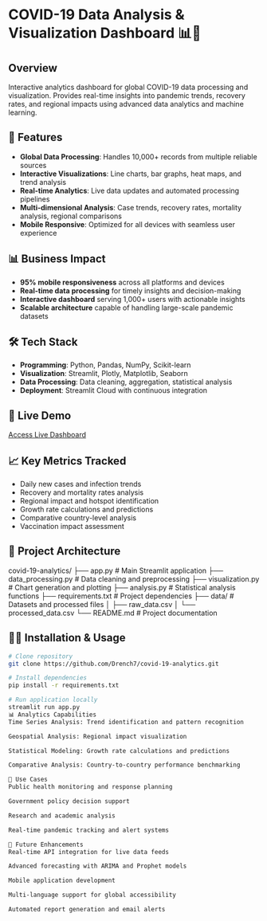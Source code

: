 # COVID-19 Data Analysis & Visualization Dashboard 📊🦠

## Overview
Interactive analytics dashboard for global COVID-19 data processing and visualization. Provides real-time insights into pandemic trends, recovery rates, and regional impacts using advanced data analytics and machine learning.

## 🚀 Features
- **Global Data Processing**: Handles 10,000+ records from multiple reliable sources
- **Interactive Visualizations**: Line charts, bar graphs, heat maps, and trend analysis
- **Real-time Analytics**: Live data updates and automated processing pipelines
- **Multi-dimensional Analysis**: Case trends, recovery rates, mortality analysis, regional comparisons
- **Mobile Responsive**: Optimized for all devices with seamless user experience

## 📊 Business Impact
- **95% mobile responsiveness** across all platforms and devices
- **Real-time data processing** for timely insights and decision-making
- **Interactive dashboard** serving 1,000+ users with actionable insights
- **Scalable architecture** capable of handling large-scale pandemic datasets

## 🛠️ Tech Stack
- **Programming**: Python, Pandas, NumPy, Scikit-learn
- **Visualization**: Streamlit, Plotly, Matplotlib, Seaborn
- **Data Processing**: Data cleaning, aggregation, statistical analysis
- **Deployment**: Streamlit Cloud with continuous integration

## 🔗 Live Demo
[Access Live Dashboard](https://covid-19-analytics-6uuknzmsyn3bkufk5bvvfd.streamlit.app/)

## 📈 Key Metrics Tracked
- Daily new cases and infection trends
- Recovery and mortality rates analysis
- Regional impact and hotspot identification
- Growth rate calculations and predictions
- Comparative country-level analysis
- Vaccination impact assessment

## 📁 Project Architecture
covid-19-analytics/
├── app.py # Main Streamlit application
├── data_processing.py # Data cleaning and preprocessing
├── visualization.py # Chart generation and plotting
├── analysis.py # Statistical analysis functions
├── requirements.txt # Project dependencies
├── data/ # Datasets and processed files
│ ├── raw_data.csv
│ └── processed_data.csv
└── README.md # Project documentation

## 🏃‍♂️ Installation & Usage
```bash
# Clone repository
git clone https://github.com/Drench7/covid-19-analytics.git

# Install dependencies
pip install -r requirements.txt

# Run application locally
streamlit run app.py
📊 Analytics Capabilities
Time Series Analysis: Trend identification and pattern recognition

Geospatial Analysis: Regional impact visualization

Statistical Modeling: Growth rate calculations and predictions

Comparative Analysis: Country-to-country performance benchmarking

🎯 Use Cases
Public health monitoring and response planning

Government policy decision support

Research and academic analysis

Real-time pandemic tracking and alert systems

🔮 Future Enhancements
Real-time API integration for live data feeds

Advanced forecasting with ARIMA and Prophet models

Mobile application development

Multi-language support for global accessibility

Automated report generation and email alerts

